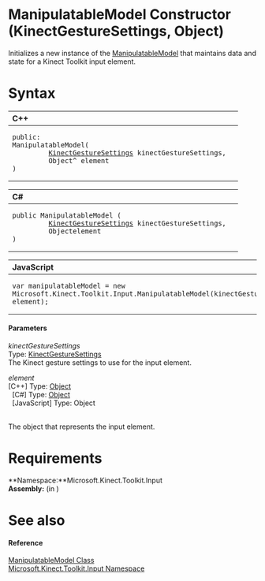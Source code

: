 ManipulatableModel Constructor (KinectGestureSettings, Object)  
==============================================================  

Initializes a new instance of the [ManipulatableModel](../../ManipulatableModel_Class.md) that maintains data and state for a Kinect Toolkit input element. <span id="syntaxSection"></span>

Syntax  
======  

<table>
<colgroup>
<col width="100%" />
</colgroup>
<thead>
<tr class="header">
<th align="left">C++</th>
</tr>
</thead>
<tbody>
<tr class="odd">
<td align="left"><pre><code>public:  
ManipulatableModel(  
         <a href="../../../Kinect.Input/KinectGestureSettings.md">KinectGestureSettings</a> kinectGestureSettings,  
         Object^ element  
)</code></pre></td>
</tr>
</tbody>
</table>

<table>
<colgroup>
<col width="100%" />
</colgroup>
<thead>
<tr class="header">
<th align="left">C#</th>
</tr>
</thead>
<tbody>
<tr class="odd">
<td align="left"><pre><code>public ManipulatableModel (  
         <a href="../../../Kinect.Input/KinectGestureSettings.md">KinectGestureSettings</a> kinectGestureSettings,  
         Objectelement  
)</code></pre></td>
</tr>
</tbody>
</table>

<table>
<colgroup>
<col width="100%" />
</colgroup>
<thead>
<tr class="header">
<th align="left">JavaScript</th>
</tr>
</thead>
<tbody>
<tr class="odd">
<td align="left"><pre><code>var manipulatableModel = new Microsoft.Kinect.Toolkit.Input.ManipulatableModel(kinectGestureSettings, element);</code></pre></td>
</tr>
</tbody>
</table>

<span id="ID4EK"></span>
#### Parameters  

*kinectGestureSettings*    
Type: [KinectGestureSettings](../../../Kinect.Input/KinectGestureSettings.md)  
The Kinect gesture settings to use for the input element.  

*element*    
[C++] Type: [Object](http://msdn.microsoft.com/en-us/library/hh748265.aspx)  
  [C\#] Type: [Object](http://msdn.microsoft.com/en-us/library/system.object.aspx)  
  [JavaScript] Type: Object  
   

The object that represents the input element.  

<span id="requirements"></span>

Requirements  
============  

**Namespace:**Microsoft.Kinect.Toolkit.Input  
**Assembly:** (in )  

<span id="ID4EHB"></span>

See also  
========  

<span id="ID4EJB"></span>
#### Reference  

[ManipulatableModel Class](../../ManipulatableModel_Class.md)  
 [Microsoft.Kinect.Toolkit.Input Namespace](../../../Kinect.Toolkit.Input.md)  



<!--Please do not edit the data in the comment block below.-->
<!--
TOCTitle : ManipulatableModel Constructor (KinectGestureSettings, Object)
RLTitle : ManipulatableModel Constructor (KinectGestureSettings, Object)
KeywordA : M:Microsoft.Kinect.Toolkit.Input.ManipulatableModel.#ctor(WindowsPreview.Kinect.Input.KinectGestureSettings,System.Object)
AssetID : M:Microsoft.Kinect.Toolkit.Input.ManipulatableModel.#ctor(WindowsPreview.Kinect.Input.KinectGestureSettings,System.Object)
Locale : en-us
CommunityContent : 1
APIType : Managed
APILocation : 
APIName : Microsoft.Kinect.Toolkit.Input.ManipulatableModel
TargetOS : Windows
TopicType : kbSyntax
DevLang : VB
DevLang : CSharp
DevLang : JavaScript
DevLang : C++
DocSet : K4Wv2
ProjType : K4Wv2Proj
Technology : Kinect for Windows
Product : Kinect for Windows SDK v2
productversion : 20
-->
